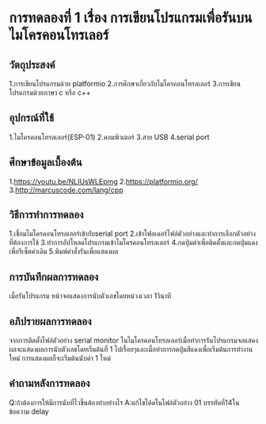 # การทดลองที่ 1 เรื่อง การเขียนโปรแกรมเพื่อรันบนไมโครคอนโทรเลอร์

## วัตถุประสงค์
1.การเขียนโปรแกรมด้วย platformio
2.การศึกษาเกี่ยวกับไมโครคอนโทรลเลอร์
3.การเขียนโปรแกรมด้วยภาษา c หรือ c++

## อุปกรณ์ที่ใช้
1.ไมโครคอนโทรลเลอร์(ESP-01)
2.คอมพิวเตอร์
3.สาย USB
4.serial port

## ศึกษาข้อมูลเบื้องต้น
  1.https://youtu.be/NLIUsWLEpmg
  2.https://platformio.org/
  3.http://marcuscode.com/lang/cpp

## วิธีการทำการทดลอง
1.เชื่อมไมโครคอนโทรลเลอร์เข้ากับserial port
2.เข้าโฟลเดอร์ไฟล์ตัวอย่างและทำการเลือกตัวอย่างที่ต้องการใช้
3.ทำการอัปโหลดโปรแกรมเข้าไมโครคอนโทรลเลอร์
4.กดปุ่มดำเพื่อติดตั้งและกดปุ่มแดงเพื่อรีเซ็ตค่าเดิม
5.พิมพ์คำสั่งรันเพื่อแสดงผล

## การบันทึกผลการทดลอง
เมื่อรันโปรแกรม หน้าจอแสดงการนับตัวเลขโดยหน่วงเวลา 1วินาที

## อภิปรายผลการทดลอง
จากการติดตั้งไฟล์ตัวอย่าง serial monitor ในไมโครคอนโทรลเลอร์เมื่อทำการรันโปรแกรมจอแสดงผลจะแสดงผลการนับตัวเลขโดยเริ่มต้นที่ 1 ไปเรื่อยๆและเมื่อทำการกดปุ่มสีแดงเพื่อเริ่มต้นการทำงานใหม่ การแสดงผลก็จะเริ่มต้นนับค่า 1 ใหม่

## คำถามหลังการทดลอง
Q:ถ้าต้องการให้มีการนับที่ไวขึ้นต้องทำอย่างไร
A:แก้ไขโค้ดในไฟล์ตัวอย่าง 01 บรรทัดที่14ในข้อความ delay
